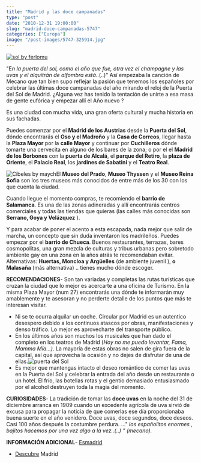 ```yaml
---
title: "Madrid y las doce campanadas"
type: "post"
date: "2010-12-31 19:00:00"
slug: "madrid-doce-campanadas-5747"
categories: ["Europa"]
image: "/post-images/5747-325914.jpg"
---
```


[ ![sol by ferlomu](/post-images/5747-325914.jpg "sol by ferlomu")](http://www.flickr.com/photos/ferlomu/3141836076/sizes/z/in/photostream/)

"E*n la puerta del sol, como el año que fue, otra vez el champagne y las uvas y el alquitrán de alfombra está*..(..)" Así empezaba la canción de Mecano que tan bien supo reflejar la pasión que tenemos los españoles por celebrar las últimas doce campanadas del año mirando el reloj de la Puerta del Sol de Madrid. ¿Alguna vez has tenido la tentación de unirte a esa masa de gente eufórica y empezar allí el Año nuevo ?  
  
Es una ciudad con mucha vida, una gran oferta cultural y mucha historia en sus fachadas.  
  
Puedes comenzar por el **Madrid de los Austrias** desde la **Puerta del Sol**, dónde encontrarás el **Oso y el Madroño** y la **Casa de Correos**, llegar hasta la **Plaza Mayor** por la **calle Mayor** y continuar por **Cuchilleros** dónde tomarte una cervecita en alguno de los bares de la zona; o por el el **Madrid de los Borbones** con la **puerta de Alcalá**, el **parque del Retiro**, la **plaza de Oriente**, el **Palacio Real**, los **jardines de Sabatini** y el **Teatro Real**.  
  
![Cibeles by maych](/post-images/5747-6026.jpg "Cibeles by maych")El **Museo del Prado**, **Museo Thyssen** y el **Museo Reina Sofia** son los tres museos más conocidos de entre más de los 30 con los que cuenta la ciudad.  
  
Cuando llegue el momento compras, te recomiendo el **barrio de Salamanca**. Es una de las zonas adineradas y allí encontrarás centros comerciales y todas las tiendas que quieras (las calles más conocidas son **Serrano, Goya y Velázquez** ).  
  
Y para acabar de poner el acento a esta escapada, nada mejor que salir de marcha, un concepto que sin duda inventaron los madrileños. Puedes empezar por el **barrio de Chueca**. Buenos restaurantes, terrazas, bares cosmopolitas, una gran mezcla de culturas y tribus urbanas pero sobretodo ambiente gay en una zona en la años atrás te recomendaban evitar. Alternativas: **Huertas, Moncloa y Argüelles** (de ambiente juvenil ), **o Malasaña** (más alternativa) .. tienes mucho dónde escoger.  
  
**RECOMENDACIONES**- Son tan variadas y completas las rutas turísticas que cruzan la ciudad que lo mejor es acercarte a una oficina de Turismo. En la misma Plaza Mayor (num 27) encontrarás una dónde te informarán muy amablemente y te asesoran y no perderte detalle de los puntos que más te interesan visitar.
- Ni se te ocurra alquilar un coche. Circular por Madrid es un autentico desespero debido a los continuos atascos por obras, manifestaciones y denso tráfico. Lo mejor es aprovecharte del transporte público.
- En los últimos años son muchos los musicales que han dado el completo en los teatros de Madrid (*Hoy no me puedo levantar, Fama, Mamma Mía...)*. La mayoría de estas obras no salen de gira fuera de la capital, así que aprovecha la ocasión y no dejes de disfrutar de una de ellas.![puerta del Sol](/post-images/5747-6030.jpg "puerta del Sol")
- Es mejor que mantengas intacto el deseo romántico de comer las uvas en la Puerta del Sol y celebrar la entrada del año desde un restaurante o un hotel. El frío, las botellas rotas y el gentío demasiado entusiasmado por el alcohol destruyen toda la magia del momento.

**CURIOSIDADES**- La tradición de tomar las **doce uvas** en la noche del 31 de diciembre arranca en 1909 cuando un excedente agrícola de uva sirvió de excusa para propagar la noticia de que comerlas ese día proporcionaba buena suerte en el año venidero. Doce uvas, doce segundos, doce deseos. Casi 100 años después la costumbre perdura. ..." *los españolitos enormes , bajitos hacemos por una vez algo a la vez..(..) " (mecano).*

**INFORMACIÓN ADICIONAL**- [Esmadrid](http://www.esmadrid.com)
- [Descubre](http://www.descubremadrid.com) Madrid